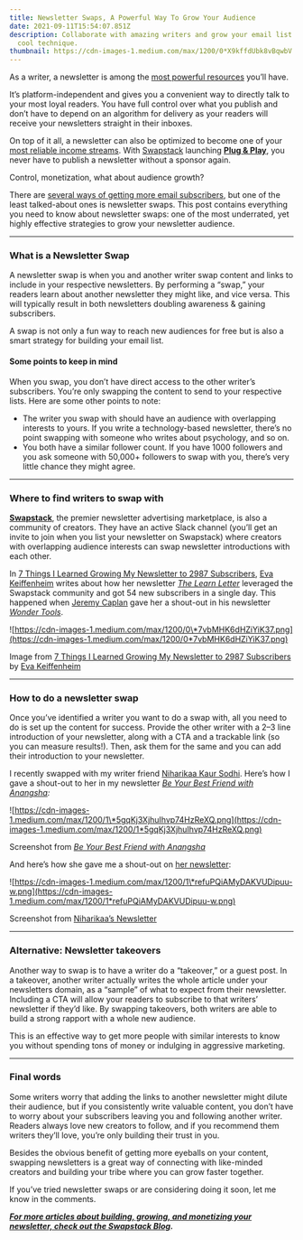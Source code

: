 ```yaml
---
title: Newsletter Swaps, A Powerful Way To Grow Your Audience
date: 2021-09-11T15:54:07.851Z
description: Collaborate with amazing writers and grow your email list with this
  cool technique.
thumbnail: https://cdn-images-1.medium.com/max/1200/0*X9kffdUbk8vBqwbV
---
```

As a writer, a newsletter is among the [most powerful resources](https://swapstack.co/no-matter-where-you-are-in-your-journey-as-a-writer-you-need-a-newsletter-heres%C2%A0why/) you’ll have.

It’s platform-independent and gives you a convenient way to directly talk to your most loyal readers. You have full control over what you publish and don’t have to depend on an algorithm for delivery as your readers will receive your newsletters straight in their inboxes.

On top of it all, a newsletter can also be optimized to become one of your [most reliable income streams](https://swapstack.co/5-ways-to-convert-your-newsletter-to-a-powerful-income%C2%A0stream/). With [Swapstack](https://swapstack.co/?utm_source=video&utm_medium=Youtube&utm_campaign=Anangsha) launching **[Plug & Play](https://www.producthunt.com/posts/plug-play-by-swapstack)**, you never have to publish a newsletter without a sponsor again.

Control, monetization, what about audience growth?

There are [several ways of getting more email subscribers](https://swapstack.co/how-to-reach-your-first-1000-email-subscribers/), but one of the least talked-about ones is newsletter swaps. This post contains everything you need to know about newsletter swaps: one of the most underrated, yet highly effective strategies to grow your newsletter audience.

- - -

### What is a Newsletter Swap

A newsletter swap is when you and another writer swap content and links to include in your respective newsletters. By performing a “swap,” your readers learn about another newsletter they might like, and vice versa. This will typically result in both newsletters doubling awareness & gaining subscribers. 

A swap is not only a fun way to reach new audiences for free but is also a smart strategy for building your email list.

#### Some points to keep in mind

When you swap, you don’t have direct access to the other writer’s subscribers. You’re only swapping the content to send to your respective lists. Here are some other points to note:

* The writer you swap with should have an audience with overlapping interests to yours. If you write a technology-based newsletter, there’s no point swapping with someone who writes about psychology, and so on.
* You both have a similar follower count. If you have 1000 followers and you ask someone with 50,000+ followers to swap with you, there’s very little chance they might agree.

- - -

### Where to find writers to swap with

**[Swapstack](https://swapstack.co/?utm_source=video&utm_medium=Youtube&utm_campaign=Anangsha)**, the premier newsletter advertising marketplace, is also a community of creators. They have an active Slack channel (you’ll get an invite to join when you list your newsletter on Swapstack) where creators with overlapping audience interests can swap newsletter introductions with each other.

In [7 Things I Learned Growing My Newsletter to 2987 Subscribers](https://medium.com/swlh/7-things-i-learned-growing-my-newsletter-to-1987-subscribers-5ce47ac6448c), [Eva Keiffenheim](https://medium.com/u/e706b83832c1) writes about how her newsletter *[The Learn Letter](https://evakeiffenheim.ck.page/1ad123c0e1)* leveraged the Swapstack community and got 54 new subscribers in a single day. This happened when [Jeremy Caplan](https://medium.com/u/b6e45852f403) gave her a shout-out in his newsletter *[Wonder Tools](http://wondertools.substack.com/)*.

![https://cdn-images-1.medium.com/max/1200/0\*7vbMHK6dHZiYiK37.png](https://cdn-images-1.medium.com/max/1200/0*7vbMHK6dHZiYiK37.png)

Image from [7 Things I Learned Growing My Newsletter to 2987 Subscribers](https://medium.com/swlh/7-things-i-learned-growing-my-newsletter-to-1987-subscribers-5ce47ac6448c) by [Eva Keiffenheim](https://medium.com/u/e706b83832c1)

- - -

### How to do a newsletter swap

Once you’ve identified a writer you want to do a swap with, all you need to do is set up the content for success. Provide the other writer with a 2–3 line introduction of your newsletter, along with a CTA and a trackable link (so you can measure results!). Then, ask them for the same and you can add their introduction to your newsletter.

I recently swapped with my writer friend [Niharikaa Kaur Sodhi](https://medium.com/u/7d8341a13e2c). Here’s how I gave a shout-out to her in my newsletter *[Be Your Best Friend with Anangsha](https://anangsha.substack.com/):*

![https://cdn-images-1.medium.com/max/1200/1\*5gqKj3XjhuIhvp74HzReXQ.png](https://cdn-images-1.medium.com/max/1200/1*5gqKj3XjhuIhvp74HzReXQ.png)

Screenshot from *[Be Your Best Friend with Anangsha](https://anangsha.substack.com/)*

And here’s how she gave me a shout-out on [her newsletter](https://niharikasodhi.substack.com/):

![https://cdn-images-1.medium.com/max/1200/1\*refuPQiAMyDAKVUDipuu-w.png](https://cdn-images-1.medium.com/max/1200/1*refuPQiAMyDAKVUDipuu-w.png)

Screenshot from [Niharikaa’s Newsletter](https://niharikasodhi.substack.com/)

- - -

### Alternative: Newsletter takeovers

Another way to swap is to have a writer do a “takeover,” or a guest post. In a takeover, another writer actually writes the whole article under your newsletters domain, as a “sample” of what to expect from their newsletter. Including a CTA will allow your readers to subscribe to that writers’ newsletter if they’d like. By swapping takeovers, both writers are able to build a strong rapport with a whole new audience.

This is an effective way to get more people with similar interests to know you without spending tons of money or indulging in aggressive marketing.

- - -

### Final words

Some writers worry that adding the links to another newsletter might dilute their audience, but if you consistently write valuable content, you don’t have to worry about your subscribers leaving you and following another writer. Readers always love new creators to follow, and if you recommend them writers they’ll love, you’re only building their trust in you.

Besides the obvious benefit of getting more eyeballs on your content, swapping newsletters is a great way of connecting with like-minded creators and building your tribe where you can grow faster together.

If you’ve tried newsletter swaps or are considering doing it soon, let me know in the comments.

***[For more articles about building, growing, and monetizing your newsletter, check out the Swapstack Blog](https://swapstack.co/blog/).***